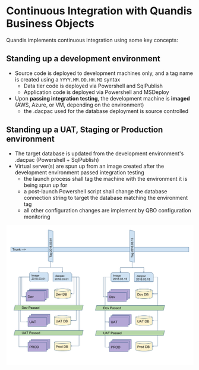 # Continuous Integration with Quandis Business Objects

Quandis implements continuous integration using some key concepts:

## Standing up a development environment

- Source code is deployed to development machines only, and a tag name is created using a `YYYY.MM.DD.HH.MI` syntax
  - Data tier code is deployed via Powershell and SqlPublish
  - Application code is deployed via Powershell and MSDeploy
- Upon **passing integration testing**, the development machine is **imaged** (AWS, Azure, or VM, depending on the environment)
  - the .dacpac used for the database deployment is source controlled

## Standing up a UAT, Staging or Production environment

- The target database is updated from the development environment's .dacpac (Powershell + SqlPublish)
- Virtual server(s) are spun up from an image created after the development environment passed integration testing
  - the launch process shall tag the machine with the environment it is being spun up for
  - a post-launch Powershell script shall change the database connection string to target the database matching the environment tag
  - all other configuration changes are implement by QBO configuration monitoring

![Deployment Diagram](qbo.Deployments.png "Deployment diagram")

